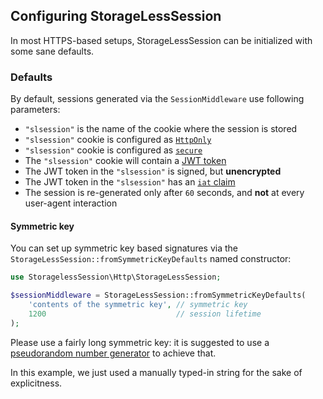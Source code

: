 ## Configuring StorageLessSession

In most HTTPS-based setups, StorageLessSession can be initialized with some sane
defaults.

### Defaults

By default, sessions generated via the `SessionMiddleware` use following parameters:

 - `"slsession"` is the name of the cookie where the session is stored
 - `"slsession"` cookie is configured as [`HttpOnly`](https://www.owasp.org/index.php/HttpOnly)
 - `"slsession"` cookie is configured as [`secure`](https://www.owasp.org/index.php/SecureFlag)
 - The `"slsession"` cookie will contain a [JWT token](http://jwt.io/)
 - The JWT token in the `"slsession"` is signed, but **unencrypted**
 - The JWT token in the `"slsession"` has an [`iat` claim](https://self-issued.info/docs/draft-ietf-oauth-json-web-token.html#rfc.section.4.1.6)
 - The session is re-generated only after `60` seconds, and **not** at every user-agent interaction

#### Symmetric key

You can set up symmetric key based signatures via the
`StorageLessSession::fromSymmetricKeyDefaults` named constructor:

```php
use StoragelessSession\Http\StorageLessSession;

$sessionMiddleware = StorageLessSession::fromSymmetricKeyDefaults(
    'contents of the symmetric key', // symmetric key
    1200                             // session lifetime
);
```

Please use a fairly long symmetric key: it is suggested to use a
[pseudorandom number generator](https://en.wikipedia.org/wiki/Cryptographically_secure_pseudorandom_number_generator)
to achieve that.

In this example, we just used a manually typed-in string for the sake
of explicitness.

